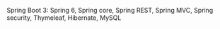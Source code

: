 Spring Boot 3: 
Spring 6, Spring core, Spring REST, Spring MVC, Spring security, Thymeleaf, Hibernate, MySQL
